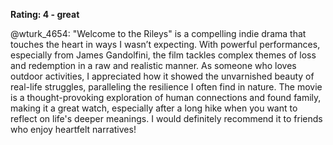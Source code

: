 **Rating: 4 - great**

@wturk_4654: "Welcome to the Rileys" is a compelling indie drama that touches the heart in ways I wasn’t expecting. With powerful performances, especially from James Gandolfini, the film tackles complex themes of loss and redemption in a raw and realistic manner. As someone who loves outdoor activities, I appreciated how it showed the unvarnished beauty of real-life struggles, paralleling the resilience I often find in nature. The movie is a thought-provoking exploration of human connections and found family, making it a great watch, especially after a long hike when you want to reflect on life's deeper meanings. I would definitely recommend it to friends who enjoy heartfelt narratives!